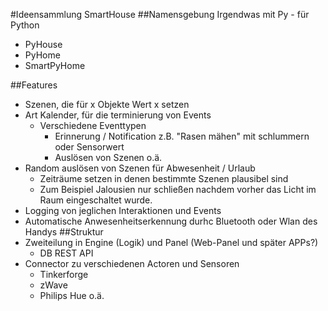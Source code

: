 #Ideensammlung SmartHouse
##Namensgebung
Irgendwas mit Py - für Python
- PyHouse
- PyHome
- SmartPyHome

##Features
- Szenen, die für x Objekte Wert x setzen
- Art Kalender, für die terminierung von Events
  * Verschiedene Eventtypen
    * Erinnerung / Notification z.B. "Rasen mähen" mit schlummern oder Sensorwert
    * Auslösen von Szenen o.ä.
- Random auslösen von Szenen für Abwesenheit / Urlaub
  * Zeiträume setzen in denen bestimmte Szenen plausibel sind
  * Zum Beispiel Jalousien nur schließen nachdem vorher das Licht im Raum eingeschaltet wurde.
- Logging von jeglichen Interaktionen und Events
- Automatische Anwesenheitserkennung durhc Bluetooth oder Wlan des Handys
##Struktur
- Zweiteilung in Engine (Logik) und Panel (Web-Panel und später APPs?)
  * DB REST API
- Connector zu verschiedenen Actoren und Sensoren
  * Tinkerforge
  * zWave
  * Philips Hue o.ä.